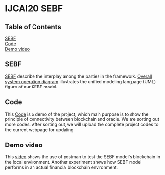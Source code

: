 # IJCAI20 SEBF

## Table of Contents
[SEBF](https://github.com/sebf2020/ijcai20/blob/master/sebf.md)  
[Code](https://github.com/sebf2020/ijcai20/tree/master/src)  
[Demo video](https://sites.google.com/view/sebf/)  

## SEBF
[SEBF](https://github.com/sebf2020/ijcai20/blob/master/sebf.md) describe the interplay among the parties in the framework. [Overall system operation diagram](https://github.com/sebf2020/ijcai20/blob/master/Overall%20system%20operation%20diagram.png) illustrates the unified modeling language (UML) figure of our SEBF model.

## Code
This [Code](https://github.com/sebf2020/ijcai20/tree/master/src) is a demo of the project, which main purpose is to show the principle of connectivity between blockchain and oracle. We are sorting out more codes. After sorting out, we will upload the complete project codes to the current webpage for updating

## Demo video
This [video](https://sites.google.com/view/sebf/) shows the use of postman to test the SEBF model's blockchain in the local environment. Another experiment shows how SEBF model performs in an actual financial blockchain environment. 
